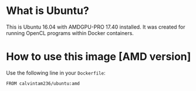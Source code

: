 # What is Ubuntu?

This is Ubuntu 16.04 with AMDGPU-PRO 17.40 installed. It was created for running OpenCL programs within Docker containers.

# How to use this image [AMD version]

Use the following line in your `Dockerfile`:
```
FROM calvintam236/ubuntu:amd
```
